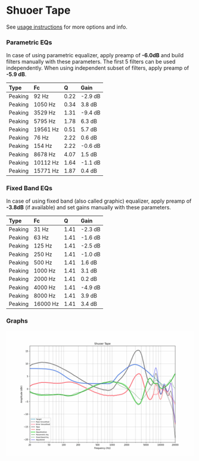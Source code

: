 # Shuoer Tape
See [usage instructions](https://github.com/jaakkopasanen/AutoEq#usage) for more options and info.

### Parametric EQs
In case of using parametric equalizer, apply preamp of **-6.0dB** and build filters manually
with these parameters. The first 5 filters can be used independently.
When using independent subset of filters, apply preamp of **-5.9 dB**.

| Type    | Fc       |    Q | Gain    |
|:--------|:---------|:-----|:--------|
| Peaking | 92 Hz    | 0.22 | -2.9 dB |
| Peaking | 1050 Hz  | 0.34 | 3.8 dB  |
| Peaking | 3529 Hz  | 1.31 | -9.4 dB |
| Peaking | 5795 Hz  | 1.78 | 6.3 dB  |
| Peaking | 19561 Hz | 0.51 | 5.7 dB  |
| Peaking | 76 Hz    | 2.22 | 0.6 dB  |
| Peaking | 154 Hz   | 2.22 | -0.6 dB |
| Peaking | 8678 Hz  | 4.07 | 1.5 dB  |
| Peaking | 10112 Hz | 1.64 | -1.1 dB |
| Peaking | 15771 Hz | 1.87 | 0.4 dB  |

### Fixed Band EQs
In case of using fixed band (also called graphic) equalizer, apply preamp of **-3.8dB**
(if available) and set gains manually with these parameters.

| Type    | Fc       |    Q | Gain    |
|:--------|:---------|:-----|:--------|
| Peaking | 31 Hz    | 1.41 | -2.3 dB |
| Peaking | 63 Hz    | 1.41 | -1.6 dB |
| Peaking | 125 Hz   | 1.41 | -2.5 dB |
| Peaking | 250 Hz   | 1.41 | -1.0 dB |
| Peaking | 500 Hz   | 1.41 | 1.6 dB  |
| Peaking | 1000 Hz  | 1.41 | 3.1 dB  |
| Peaking | 2000 Hz  | 1.41 | 0.2 dB  |
| Peaking | 4000 Hz  | 1.41 | -4.9 dB |
| Peaking | 8000 Hz  | 1.41 | 3.9 dB  |
| Peaking | 16000 Hz | 1.41 | 3.4 dB  |

### Graphs
![](./Shuoer%20Tape.png)